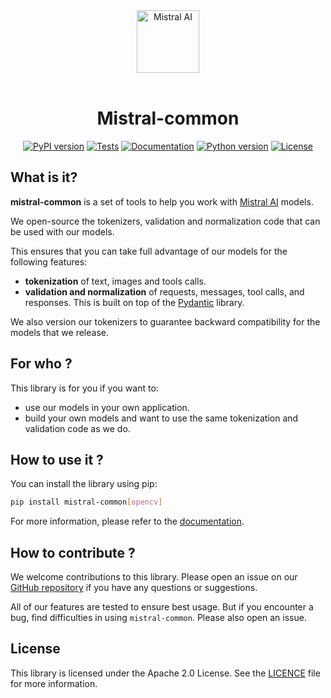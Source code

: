 <div align="center">

<img src="./docs/assets/logo.svg" alt="Mistral AI" height="100"/>

<br/>
<br/>

# Mistral-common

[![PyPI version](https://img.shields.io/pypi/v/mistral-common?label=release&logo=pypi&logoColor=white)](https://pypi.org/project/mistral-common/)
[![Tests](https://img.shields.io/github/actions/workflow/status/mistralai/mistral-common/lint_build_test.yaml?label=tests&branch=main)](https://github.com/mistralai/mistral-common/actions/workflows/lint_build_test.yaml)
[![Documentation](https://img.shields.io/website?url=https%3A%2F%2Fmistralai.github.io%2Fmistral-common%2F&up_message=online&down_message=offline&label=docs)](https://mistralai.github.io/mistral-common/)
[![Python version](https://img.shields.io/badge/dynamic/json?query=info.requires_python&label=python&url=https%3A%2F%2Fpypi.org%2Fpypi%2Fmistral-common%2Fjson)](https://www.python.org/downloads/)
[![License](https://img.shields.io/badge/license-Apache--2.0-blue.svg)](./LICENCE)

</div>

## What is it? 

**mistral-common** is a set of tools to help you work with [Mistral AI](https://mistral.ai/) models.

We open-source the tokenizers, validation and normalization code that can be used with our models.

This ensures that you can take full advantage of our models for the following features:

- **tokenization** of text, images and tools calls.
- **validation and normalization** of requests, messages, tool calls, and responses. This is built on top of the [Pydantic](https://docs.pydantic.dev/latest/) library.

We also version our tokenizers to guarantee backward compatibility for the models that we release.

## For who ?

This library is for you if you want to:

- use our models in your own application.
- build your own models and want to use the same tokenization and validation code as we do.

## How to use it ?

You can install the library using pip:
```sh
pip install mistral-common[opencv]
```

For more information, please refer to the [documentation](https://mistralai.github.io/mistral-common/).

## How to contribute ?

We welcome contributions to this library. Please open an issue on our [GitHub repository](https://github.com/mistralai/mistral-common/issues) if you have any questions or suggestions.

All of our features are tested to ensure best usage. But if you encounter a bug, find difficulties in using `mistral-common`. Please also open an issue.

## License

This library is licensed under the Apache 2.0 License. See the [LICENCE](./LICENCE) file for more information.
